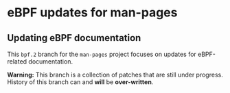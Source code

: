 # eBPF updates for man-pages

## Updating eBPF documentation

This `bpf.2` branch for the `man-pages` project focuses on updates for
eBPF-related documentation.

**Warning:** This branch is a collection of patches that are still under
progress. History of this branch can and **will** be **over-written**.
